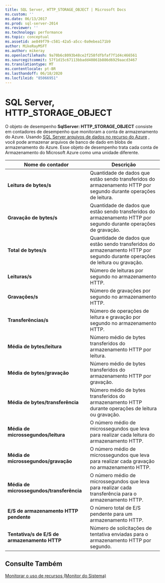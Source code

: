```yaml
---
title: SQL Server, HTTP_STORAGE_OBJECT | Microsoft Docs
ms.custom: ''
ms.date: 06/13/2017
ms.prod: sql-server-2014
ms.reviewer: ''
ms.technology: performance
ms.topic: conceptual
ms.assetid: ae849f79-c581-42a5-a5cc-0a9ebea171b9
author: MikeRayMSFT
ms.author: mikeray
ms.openlocfilehash: 9a70b6c8093b48ce2f258fdfbfaf7f1d4c466561
ms.sourcegitcommit: 57f1d15c67113bbadd40861b886d6929aacd3467
ms.translationtype: MT
ms.contentlocale: pt-BR
ms.lasthandoff: 06/18/2020
ms.locfileid: "85066951"
---
```

# <a name="sql-server-http_storage_object"></a>SQL Server, HTTP_STORAGE_OBJECT
  O objeto de desempenho **SqlServer: HTTP_STORAGE_OBJECT** consiste em contadores de desempenho que monitoram a conta de armazenamento do Azure. Usando [SQL Server arquivos de dados no recurso do Azure](../databases/sql-server-data-files-in-microsoft-azure.md) , você pode armazenar arquivos de banco de dado em blobs de armazenamento do Azure. Esse objeto de desempenho trata cada conta de Armazenamento do Microsoft Azure como uma unidade diferente.  
  
|Nome do contador|Descrição|  
|------------------|-----------------|  
|**Leitura de bytes/s**|Quantidade de dados que estão sendo transferidos do armazenamento HTTP por segundo durante operações de leitura.|  
|**Gravação de bytes/s**|Quantidade de dados que estão sendo transferidos do armazenamento HTTP por segundo durante operações de gravação.|  
|**Total de bytes/s**|Quantidade de dados que estão sendo transferidos do armazenamento HTTP por segundo durante operações de leitura ou gravação.|  
|**Leituras/s**|Número de leituras por segundo no armazenamento HTTP.|  
|**Gravações/s**|Número de gravações por segundo no armazenamento HTTP.|  
|**Transferências/s**|Número de operações de leitura e gravação por segundo no armazenamento HTTP.|  
|**Média de bytes/leitura**|Número médio de bytes transferidos do armazenamento HTTP por leitura.|  
|**Média de bytes/gravação**|Número médio de bytes transferidos do armazenamento HTTP por gravação.|  
|**Média de bytes/transferência**|Número médio de bytes transferidos do armazenamento HTTP durante operações de leitura ou gravação.|  
|**Média de microssegundos/leitura**|O número médio de microssegundos que leva para realizar cada leitura do armazenamento HTTP.|  
|**Média de microssegundos/gravação**|O número médio de microssegundos que leva para realizar cada gravação no armazenamento HTTP.|  
|**Média de microssegundos/transferência**|O número médio de microssegundos que leva para realizar cada transferência para o armazenamento HTTP.|  
|**E/S de armazenamento HTTP pendente**|O número total de E/S pendente para um armazenamento HTTP.|  
|**Tentativa/s de E/S de armazenamento HTTP**|Número de solicitações de tentativa enviadas para o armazenamento HTTP por segundo.|  
  
## <a name="see-also"></a>Consulte Também  
 [Monitorar o uso de recursos &#40;Monitor do Sistema&#41;](monitor-resource-usage-system-monitor.md)  
  
  
